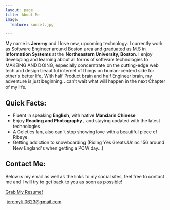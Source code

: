 ```yaml
---
layout: page
title: About Me
image:
  feature: sunset.jpg

---
```


My name is **Jeremy** and I love new, upcoming technology. I currently work as Software Engineer around Boston area and graduated as M.S in **Information Systems** at the **Northeastern University, Boston**. I enjoy developing and learning about all forms of software technologies to MAKEING AND DOING, especially concerntrate on the cutting-edge web tech and design beautiful internet of things on human-centerd side for other's better life. With half Product brain and half Engineer brain, my adventure is just beginning...can't wait what will happen in the next Chapter of my life.


## Quick Facts:

* Fluent in speaking **English**, with native **Mandarin Chinese**
* Enjoy **Reading and Photography** , and staying updated with the latest technologies
* A Celetics fan, also can't stop showing love with a beautiful piece of Ribeye.
* Getting addiction to snowboarding (Riding Yes Greats.Uninc 156 around New England's when getting a POW day...) 


## Contact Me:

Below is my email as well as the links to my social sites, feel free to contact me and I will try to get back to you as soon as possible!




<a href="{{ site.url }}/resume/Resume-Jeremy.pdf" class="btn" target="_blank"><i class="fa fa-edit fa-fw"></i>Grab My Resume!</a>

<p><i class="fa fa-envelope-o fa-fw"></i>&nbsp;<a href="javascript:void(0)">jeremyli.0623@gmail.com</a></p>

